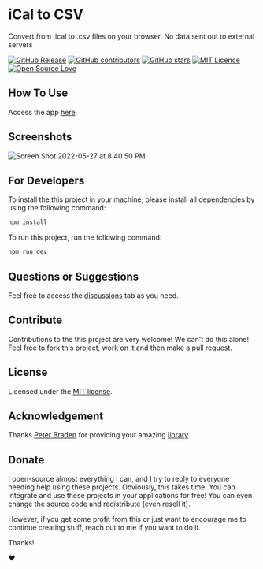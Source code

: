 # iCal to CSV

Convert from .ical to .csv files on your browser. No data sent out to external servers


[![GitHub Release](https://img.shields.io/github/release/thiagodnf/ical-to-csv.svg)](https://github.com/thiagodnf/ical-to-csv/releases/latest)
[![GitHub contributors](https://img.shields.io/github/contributors/thiagodnf/ical-to-csv.svg)](https://github.com/thiagodnf/ical-to-csv/graphs/contributors)
[![GitHub stars](https://img.shields.io/github/stars/thiagodnf/ical-to-csv.svg)](https://github.com/thiagodnf/ical-to-csv)
[![MIT Licence](https://badges.frapsoft.com/os/mit/mit.svg?v=103)](https://opensource.org/licenses/mit-license.php)
[![Open Source Love](https://badges.frapsoft.com/os/v1/open-source.svg?v=103)](https://github.com/ellerbrock/open-source-badges/)

## How To Use

Access the app [here](https://thiagodnf.github.io/ical-to-csv).

## Screenshots


![Screen Shot 2022-05-27 at 8 40 50 PM](https://user-images.githubusercontent.com/98138701/170802983-f76f2e9e-f8da-44ab-b8ae-61d54498dad7.png)


## For Developers

To install the this project in your machine, please install all dependencies by using the following command:

```sh
npm install
```

To run this project, run the following command:

```sh
npm run dev
```

## Questions or Suggestions

Feel free to access the <a href="../../discussions">discussions</a> tab as you need.

## Contribute

Contributions to the this project are very welcome! We can't do this alone! Feel free to fork this project, work on it and then make a pull request.

## License

Licensed under the [MIT license](LICENSE).

## Acknowledgement

Thanks [Peter Braden](https://github.com/peterbraden) for providing your amazing [library](https://github.com/peterbraden/ical.js/).

## Donate

I open-source almost everything I can, and I try to reply to everyone needing help using these projects. Obviously, this takes time. You can integrate and use these projects in your applications for free! You can even change the source code and redistribute (even resell it).

However, if you get some profit from this or just want to encourage me to continue creating stuff, reach out to me if you want to do it.

Thanks!

❤️
